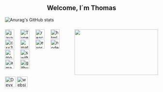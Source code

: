 <h2 align="center">Welcome, I´m  Thomas</h2>

![Anurag's GitHub stats](https://github-readme-stats.vercel.app/api?username=Thxmxs&show_icons=true&theme=radical)

###

 <img align="right" height="150px" width="275px" src="https://media.giphy.com/media/v1.Y2lkPTc5MGI3NjExeWxuNmt1cm40YTZkNzl6N3Y5c2llbHF2bHVxZDBvajN1djRxbXp3MyZlcD12MV9pbnRlcm5hbF9naWZfYnlfaWQmY3Q9Zw/3o6ozBtvwB1zhexuLK/giphy.gif"  />

###

<div align ="left">
    <img src="https://cdn.jsdelivr.net/gh/devicons/devicon/icons/javascript/javascript-original.svg" height="30" alt="javascript logo"  />
   <img width="12" />
   <img src="https://cdn.jsdelivr.net/gh/devicons/devicon/icons/typescript/typescript-original.svg" height="30" alt="Typescript logo"  />
   <img width="12" />
   <img src="https://cdn.jsdelivr.net/gh/devicons/devicon/icons/react/react-original.svg" height="30" alt="react logo"  />
   <img width="12" />
   <img src="https://cdn.jsdelivr.net/gh/devicons/devicon/icons/html5/html5-original.svg" height="30" alt="html5 logo"  />
   <img width="12" />
   <img src="https://cdn.jsdelivr.net/gh/devicons/devicon/icons/css3/css3-original.svg" height="30" alt="css3 logo"  />
   <img width="12" />
   <img src="https://cdn.jsdelivr.net/gh/devicons/devicon/icons/materialui/materialui-original.svg" height="30" alt="materialui logo"  />
   <img width="12" />
   <img src="https://cdn.jsdelivr.net/gh/devicons/devicon/icons/express/express-original.svg" height="30" alt="express logo"  />
   <img width="12" />
   <img src="https://cdn.jsdelivr.net/gh/devicons/devicon/icons/nodejs/nodejs-original.svg" height="30" alt="nodejs logo"  />
   <img width="12" />
   <img src="https://cdn.jsdelivr.net/gh/devicons/devicon/icons/mongodb/mongodb-original.svg" height="30" alt="mongodb logo"  />
  <img width="12" />
   <img src="https://cdn.jsdelivr.net/gh/devicons/devicon/icons/swift/swift-original.svg" height="30" alt="swift logo"  />
    <br/>
   <img src="https://cdn.jsdelivr.net/gh/devicons/devicon/icons/amazonwebservices/amazonwebservices-original-wordmark.svg" height="30" alt="amazon logo"  />
   <img width="12" />
   <img src="https://cdn.jsdelivr.net/gh/devicons/devicon/icons/github/github-original.svg" height="30" alt="github logo"  />
</div>



###

<div align="left">
  <a href="https://devxel.site/" target="_blank"><img src="https://img.shields.io/static/v1?message=Devxel&logo=discord&label=&color=purple&logoColor=white&labelColor=&style=for-the-badge" height="35" alt="Devxel logo"  /></a>
 <a href="https://tusitioweb.com" target="_blank">
  <img src="https://img.shields.io/static/v1?message=Website&logo=google-chrome&label=&color=0D8ABC&logoColor=white&labelColor=&style=for-the-badge" height="35" alt="website logo" />
</a>
</div>

###



